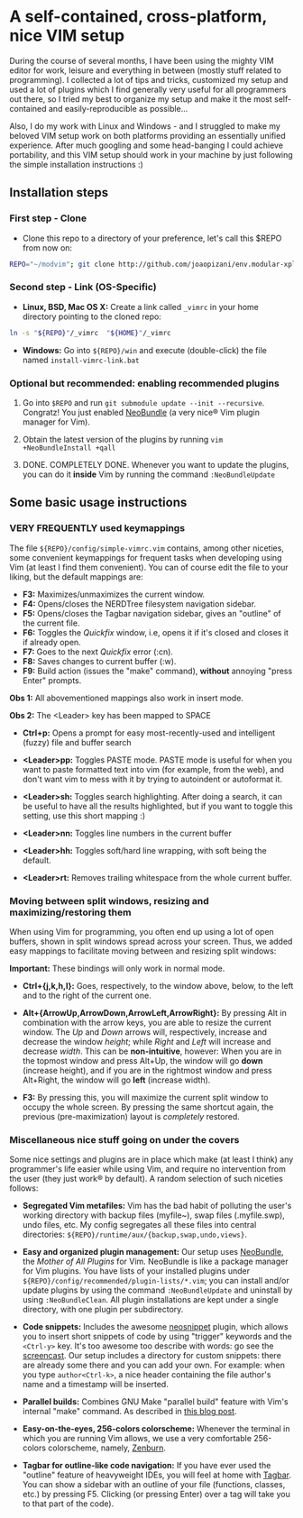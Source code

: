 A self-contained, cross-platform, nice  VIM setup
=================================================
During the course of several months, I have been using the mighty VIM editor for work, leisure and everything in between (mostly stuff related to programming).
I collected a lot of tips and tricks, customized my setup and used a lot of plugins which I find generally very useful for all programmers out there,
so I tried my best to organize my setup and make it the most self-contained and easily-reproducible as possible...

Also, I do my work with Linux and Windows - and I struggled to make my beloved VIM setup work on both platforms providing an essentially unified experience.
After much googling and some head-banging I could achieve portability,
and this VIM setup should work in your machine by just following the simple installation instructions :)


Installation steps
------------------

### First step - Clone
 * Clone this repo to a directory of your preference, let's call this $REPO from now on:

```bash
REPO="~/modvim"; git clone http://github.com/joaopizani/env.modular-xplatform-vim-cfg.git "$REPO"
```

### Second step - Link (OS-Specific) ###

 * **Linux, BSD, Mac OS X:** Create a link called `_vimrc` in your home directory pointing to the cloned repo:

```bash
ln -s "${REPO}"/_vimrc  "${HOME}"/_vimrc
```

 * **Windows:** Go into `${REPO}/win` and execute (double-click) the file named `install-vimrc-link.bat`


### Optional but recommended: enabling recommended plugins

 1. Go into `$REPO` and run `git submodule update --init --recursive`.
    Congratz! You just enabled [NeoBundle](https://github.com/Shougo/neobundle.vim) (a very nice® Vim plugin manager for Vim).

 2. Obtain the latest version of the plugins by running `vim +NeoBundleInstall +qall`

 3. DONE. COMPLETELY DONE.
    Whenever you want to update the plugins, you can do it **inside** Vim by running the command `:NeoBundleUpdate`



Some basic usage instructions
-----------------------------

### VERY FREQUENTLY used keymappings

The file `${REPO}/config/simple-vimrc.vim` contains, among other niceties, some convenient keymappings for frequent tasks when developing using Vim (at least I find them convenient).
You can of course edit the file to your liking, but the default mappings are:

 * **F3:** Maximizes/unmaximizes the current window.
 * **F4:** Opens/closes the NERDTree filesystem navigation sidebar.
 * **F5:** Opens/closes the Tagbar navigation sidebar, gives an "outline" of the current file.
 * **F6:** Toggles the *Quickfix* window, i.e, opens it if it's closed and closes it if already open.
 * **F7:** Goes to the next *Quickfix* error (:cn).
 * **F8:** Saves changes to current buffer (:w).
 * **F9:** Build action (issues the "make" command), **without** annoying "press Enter" prompts.

**Obs 1:** All abovementioned mappings also work in insert mode.

**Obs 2:** The \<Leader\> key has been mapped to SPACE

 * **Ctrl+p:** Opens a prompt for easy most-recently-used and intelligent (fuzzy) file and buffer search

 * **\<Leader\>pp:** Toggles PASTE mode.
   PASTE mode is useful for when you want to paste formatted text into vim (for example, from the web),
   and don't want vim to mess with it by trying to autoindent or autoformat it.

 * **\<Leader\>sh:** Toggles search highlighting. After doing a search, it can be useful to have all the results highlighted,
   but if you want to toggle this setting, use this short mapping :)

 * **\<Leader\>nn:** Toggles line numbers in the current buffer

 * **\<Leader\>hh:** Toggles soft/hard line wrapping, with soft being the default.

 * **\<Leader\>rt:** Removes trailing whitespace from the whole current buffer.

### Moving between split windows, resizing and maximizing/restoring them

When using Vim for programming, you often end up using a lot of open buffers, shown in split windows spread across your screen.
Thus, we added easy mappings to facilitate moving between and resizing split windows:

**Important:** These bindings will only work in normal mode.

 * **Ctrl+{j,k,h,l}:** Goes, respectively, to the window above, below, to the left and to the right of the current one.

 * **Alt+{ArrowUp,ArrowDown,ArrowLeft,ArrowRight}:** By pressing Alt in combination with the arrow keys, you are able to resize the current window.
   The *Up* and *Down* arrows will, respectively, increase and decrease the window *height*; while *Right* and *Left* will increase and decrease *width*.
   This can be **non-intuitive**, however: When you are in the topmost window and press Alt+Up, the window will go **down** (increase height),
   and if you are in the rightmost window and press Alt+Right, the window will go **left** (increase width).

 * **F3:** By pressing this, you will maximize the current split window to occupy the whole screen.
   By pressing the same shortcut again, the previous (pre-maximization) layout is _completely_ restored.

### Miscellaneous nice stuff going on under the covers

Some nice settings and plugins are in place which make (at least I think) any programmer's life easier while using Vim,
and require no intervention from the user (they just work® by default).
A random selection of such niceties follows:

 * **Segregated Vim metafiles:** Vim has the bad habit of polluting the user's working directory with backup files (myfile~),
   swap files (.myfile.swp), undo files, etc. My config segregates all these files into central directories: `${REPO}/runtime/aux/{backup,swap,undo,views}`.

 * **Easy and organized plugin management:** Our setup uses [NeoBundle](https://github.com/Shougo/neobundle.vim), the *Mother of All Plugins* for Vim.
   NeoBundle is like a package manager for Vim plugins.
   You have lists of your installed plugins under `${REPO}/config/recommended/plugin-lists/*.vim`;
   you can install and/or update plugins by using the command `:NeoBundleUpdate` and uninstall by using `:NeoBundleClean`.
   All plugin installations are kept under a single directory, with one plugin per subdirectory.

 * **Code snippets:** Includes the awesome [neosnippet](https://github.com/Shougo/neosnippet) plugin,
   which allows you to insert short snippets of code by using "trigger" keywords and the `<Ctrl-y>` key.
   It's too awesome too describe with words: go see the [screencast](http://www.youtube.com/watch?v=TNMjbaimk9g).
   Our setup includes a directory for custom snippets: there are already some there and you can add your own.
   For example: when you type `author<Ctrl-k>`, a nice header containing the file author's name and a timestamp will be inserted.

 * **Parallel builds:** Combines GNU Make "parallel build" feature with Vim's internal "make" command.
   As described in [this blog post](http://joaopizani.hopto.org/en/2012/05/vim-parallel-make).

 * **Easy-on-the-eyes, 256-colors colorscheme:** Whenever the terminal in which you are running Vim allows,
   we use a very comfortable 256-colors colorscheme, namely, [Zenburn](https://github.com/jnurmine/Zenburn).

 * **Tagbar for outline-like code navigation:** If you have ever used the "outline" feature of heavyweight IDEs,
   you will feel at home with [Tagbar](https://github.com/majutsushi/tagbar).
   You can show a sidebar with an outline of your file (functions, classes, etc.) by pressing F5.
   Clicking (or pressing Enter) over a tag will take you to that part of the code).

